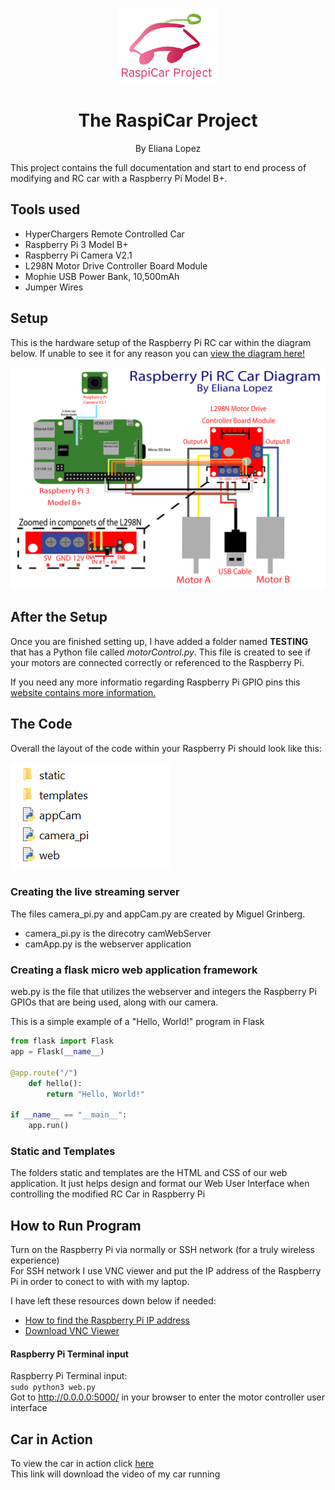 <br />
 <p align="center">
     <img src="https://github.com/elianalopez/RaspiCar-Project/blob/main/Images/carproject.png?raw=true" width="160" height="120">
    <h1 align="center">The RaspiCar Project</h1>
    <p align="center" class="h6">By Eliana Lopez</p>
    <p align="center"></p>
 </p>
 
This project contains the full documentation and start to end process of modifying and RC car with a Raspberry Pi Model B+.

## Tools used
<ul>
<li>HyperChargers Remote Controlled Car</li>
<li>Raspberry Pi 3 Model B+</li>
<li>Raspberry Pi Camera V2.1</li>
<li>L298N Motor Drive Controller Board Module</li>
<li>Mophie USB Power Bank, 10,500mAh</li>
<li>Jumper Wires</li> 
</ul>

## Setup
This is the hardware setup of the Raspberry Pi RC car within the diagram below. If unable to see it for any reason you can  <a href="https://github.com/elianalopez/RaspiCar-Project/blob/main/Images/diagram.png?raw=true">view the diagram here!</a>

![Diagram](Images/diagram.png)

## After the Setup
Once you are finished setting up, I have added a folder named **TESTING** that has a Python file called *motorControl.py*. This file is created to see if your motors are connected correctly or referenced to the Raspberry Pi. 

If you need any more informatio regarding Raspberry Pi GPIO pins this <a href="https://projects.raspberrypi.org/en/projects/physical-computing/1">website contains more information.</a>

## The Code
Overall the layout of the code within your Raspberry Pi should look like this:

![Directory](Images/directory.PNG)

### Creating the live streaming server
The files camera_pi.py and appCam.py are created by Miguel Grinberg. 
* camera_pi.py is the direcotry camWebServer
* camApp.py is the webserver application

### Creating a flask micro web application framework

web.py is the file that utilizes the webserver and integers the Raspberry Pi GPIOs that are being used, along with our camera.

This is a simple example of a "Hello, World!" program in Flask

```python
from flask import Flask
app = Flask(__name__)

@app.route("/")
    def hello():
        return "Hello, World!"

if __name__ == "__main__":
    app.run()
```

### Static and Templates 
The folders static and templates are the HTML and CSS of our web application. It just helps design and format our Web User Interface when controlling the modified RC Car in Raspberry Pi

## How to Run Program
Turn on the Raspberry Pi via normally or SSH network (for a truly wireless experience)
<br>
For SSH network I use VNC viewer and put the IP address of the Raspberry Pi in order to conect to with with my laptop. 

I have left these resources down below if needed:
* <a href="https://www.raspberrypi.org/documentation/remote-access/ip-address.md">How to find the Raspberry Pi IP address</a>
* <a href="https://www.realvnc.com/en/connect/download/viewer/"> Download VNC Viewer </a>

#### Raspberry Pi Terminal input
Raspberry Pi Terminal input:
<br>
 `sudo python3 web.py`
 <br>
 Got to http://0.0.0.0:5000/ in your browser to enter the motor controller user interface

  
## Car in Action
To view the car in action click <a href="https://github.com/elianalopez/Raspberry-Pi-RC-Car-Project/blob/master/car.mov?raw=true">here</a>
<br>
This link will download the video of my car running
